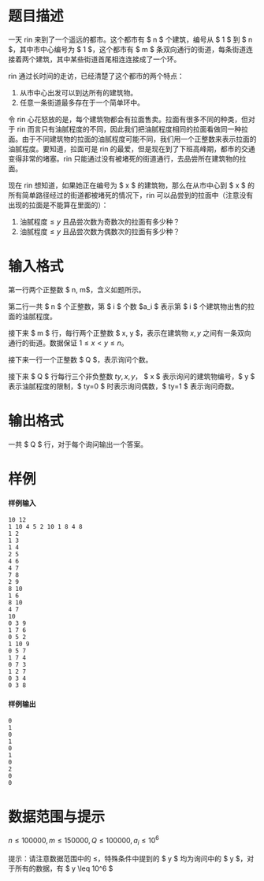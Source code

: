 
# 题目描述

一天 rin 来到了一个遥远的都市。这个都市有 $ n $ 个建筑，编号从 $ 1 $ 到 $ n $，其中市中心编号为 $ 1 $，这个都市有 $ m $ 条双向通行的街道，每条街道连接着两个建筑，其中某些街道首尾相连连接成了一个环。

rin 通过长时间的走访，已经清楚了这个都市的两个特点：

1. 从市中心出发可以到达所有的建筑物。
2. 任意一条街道最多存在于一个简单环中。

令 rin 心花怒放的是，每个建筑物都会有拉面售卖。拉面有很多不同的种类，但对于 rin 而言只有油腻程度的不同，因此我们把油腻程度相同的拉面看做同一种拉面。由于不同建筑物的拉面的油腻程度可能不同，我们用一个正整数来表示拉面的油腻程度。要知道，拉面可是 rin 的最爱，但是现在到了下班高峰期，都市的交通变得非常的堵塞。rin 只能通过没有被堵死的街道通行，去品尝所在建筑物的拉面。

现在 rin 想知道，如果她正在编号为 $ x $ 的建筑物，那么在从市中心到 $ x $ 的所有简单路径经过的街道都被堵死的情况下，rin 可以品尝到的拉面中（注意没有出现的拉面是不能算在里面的）：

1. 油腻程度$\leq y$ 且品尝次数为奇数次的拉面有多少种？
2. 油腻程度$\leq y$ 且品尝次数为偶数次的拉面有多少种？

# 输入格式

第一行两个正整数 $ n, m$，含义如题所示。

第二行一共 $ n $ 个正整数，第 $ i $ 个数 $a_i $ 表示第 $ i $ 个建筑物出售的拉面的油腻程度。

接下来 $ m $ 行，每行两个正整数 $ x, y $，表示在建筑物 $x, y$ 之间有一条双向通行的街道。数据保证 $1 \leq x< y \leq n$。

接下来一行一个正整数 $ Q $，表示询问个数。

接下来 $ Q $ 行每行三个非负整数 $ty, x, y$， $ x $ 表示询问的建筑物编号，$ y $ 表示油腻程度的限制，$ ty=0 $ 时表示询问偶数，$ ty=1 $ 表示询问奇数。

# 输出格式

一共 $ Q $ 行，对于每个询问输出一个答案。

# 样例

#### 样例输入
```plain
10 12
1 10 4 5 2 10 1 8 4 8 
1 2
1 3
1 4
2 5
4 6
4 7
7 8
2 9
8 10
1 6
8 10
4 7
10
0 3 9
1 7 6
0 5 2
1 10 9
0 5 7
1 7 4
0 7 3
1 2 7
0 3 4
0 3 8
```

#### 样例输出
```plain
0
1
0
1
0
1
0
2
0
0
```

# 数据范围与提示

$n \leq 100000, m \leq 150000, Q \leq 100000, a_i \leq 10^6$

提示：请注意数据范围中的 $\leq$，特殊条件中提到的 $ y $ 均为询问中的 $ y $，对于所有的数据，有 $ y \leq 10^6 $

